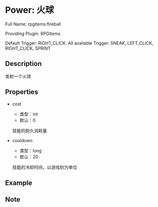 # Power: 火球

<!-- 本文件是通过游戏内 `/rpgitem gen-wiki` 命令生成的。 -->
<!-- 请只在对应的 "beginCustomXXXX" 与 "endCustomXXXX" 间编辑。  -->
<!-- 如果您想修改技能或其属性的描述， -->
<!-- 请修改 "resources/lang/zh_CN.yml" 中对应的项。 -->

Full Name: rpgitems:fireball

Providing Plugin: RPGItems

Default Trigger: RIGHT_CLICK. All available Trigger: SNEAK, LEFT_CLICK, RIGHT_CLICK, SPRINT


<!-- beginCustomHeader -->
<!-- endCustomHeader -->

## Description

发射一个火球
<!-- beginCustomDescription -->
<!-- endCustomDescription -->

## Properties

* cost

  * 类型：int
  * 默认：0

  技能的耐久消耗量

* cooldown

  * 类型：long
  * 默认：20

  技能的冷却时间，以游戏刻为单位


<!-- beginCustomProperties -->
<!-- endCustomProperties -->

## Example

<!-- beginCustomExample -->
<!-- endCustomExample -->

## Note

<!-- beginCustomNote -->
<!-- endCustomNote -->